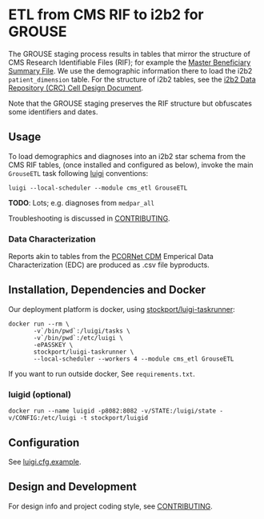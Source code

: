 # ETL from CMS RIF to i2b2 for GROUSE

The GROUSE staging process results in tables that mirror the structure
of CMS Research Identifiable Files (RIF); for example the
[Master Beneficiary Summary File][mbsf]. We use the demographic
information there to load the i2b2 `patient_dimension` table. For the
structure of i2b2 tables, see the
[i2b2 Data Repository (CRC) Cell Design Document][CRC].

[mbsf]: https://www.resdac.org/cms-data/files/mbsf
[CRC]: https://www.i2b2.org/software/files/PDF/current/CRC_Design.pdf

Note that the GROUSE staging preserves the RIF structure but
obfuscates some identifiers and dates.


## Usage

To load demographics and diagnoses into an i2b2 star schema from the
CMS RIF tables, (once installed and configured as below), invoke the
main `GrouseETL` task following [luigi][] conventions:

    luigi --local-scheduler --module cms_etl GrouseETL

[luigi]: https://github.com/spotify/luigi

**TODO**: Lots; e.g. diagnoses from `medpar_all`

Troubleshooting is discussed in [CONTRIBUTING][].

### Data Characterization

Reports akin to tables from the [PCORNet CDM][CDM] Emperical Data
Characterization (EDC) are produced as .csv file byproducts.

[CDM]: http://www.pcornet.org/pcornet-common-data-model/


## Installation, Dependencies and Docker

Our deployment platform is docker, using
[stockport/luigi-taskrunner](https://hub.docker.com/r/stockport/luigi-taskrunner/):

    docker run --rm \
           -v`/bin/pwd`:/luigi/tasks \
           -v`/bin/pwd`:/etc/luigi \
           -ePASSKEY \
           stockport/luigi-taskrunner \
	       --local-scheduler --workers 4 --module cms_etl GrouseETL

If you want to run outside docker, See `requirements.txt`.

### luigid (optional)

    docker run --name luigid -p8082:8082 -v/STATE:/luigi/state -v/CONFIG:/etc/luigi -t stockport/luigid


## Configuration

See [luigi.cfg.example](luigi.cfg.example).

## Design and Development

For design info and project coding style, see [CONTRIBUTING][].

[CONTRIBUTING]: CONTRIBUTING.md
